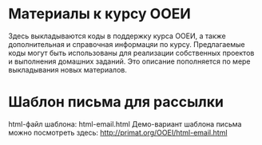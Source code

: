 # Материалы к курсу ООЕИ
Здесь выкладываются коды в поддержку курса ООЕИ, а также дополнительная и справочная информацяи по курсу. 
Предлагаемые коды могут быть использованы для реализации собственных проектов и выполнения домашних заданий.
Это описание пополняется по мере выкладывания новых материалов.

# Шаблон письма для рассылки
html-файл шаблона: html-email.html
Демо-вариант шаблона письма можно посмотреть здесь: http://primat.org/OOEI/html-email.html
